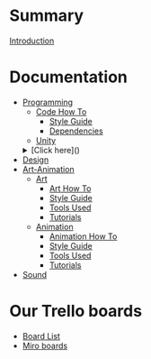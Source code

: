 # Summary

[Introduction](./introduction.md)

# Documentation
- [Programming]()
	- [Code How To](./Programming/Code_How_To.md)
		- [Style Guide](./Programming/Style_Guide.md)
		- [Dependencies](./Programming/Dependencies.md)
	- [Unity](./Programming/unity.md)
	<details>
		<summary> [Click here]() </summary>
		- [The Interaction System](./Programming/Interaction_System.md)
		- [Items](./Programming/item_structure.md)
		- [Island Hearts](./Programming/Island_hearts.md)
		- [The Jelly](./Programming/Jelly.md)
	</details>
- [Design]()
- [Art-Animation]()
    - [Art]()
	    - [Art How To](./Programming/Code_How_To.md)
		- [Style Guide]()
		- [Tools Used]()
		- [Tutorials]()
    - [Animation]()
        - [Animation How To]()
		- [Style Guide]()
		- [Tools Used]()
		- [Tutorials]()	
- [Sound]()

# Our Trello boards
- [Board List]()
- [Miro boards]()
